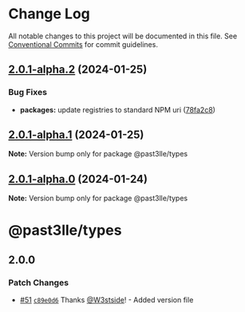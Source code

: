 # Change Log

All notable changes to this project will be documented in this file.
See [Conventional Commits](https://conventionalcommits.org) for commit guidelines.

## [2.0.1-alpha.2](https://github.com/PAST3LLE/schematics-monorepo/compare/@past3lle/types@2.0.1-alpha.1...@past3lle/types@2.0.1-alpha.2) (2024-01-25)


### Bug Fixes

* **packages:** update registries to standard NPM uri ([78fa2c8](https://github.com/PAST3LLE/schematics-monorepo/commit/78fa2c870d2458a22fa0109a2aa29fde94b1cb64))





## [2.0.1-alpha.1](https://github.com/PAST3LLE/schematics-monorepo/compare/@past3lle/types@2.0.1-alpha.0...@past3lle/types@2.0.1-alpha.1) (2024-01-25)

**Note:** Version bump only for package @past3lle/types





## [2.0.1-alpha.0](https://github.com/PAST3LLE/schematics-monorepo/compare/@past3lle/types@2.0.0-alpha.3...@past3lle/types@2.0.1-alpha.0) (2024-01-24)

**Note:** Version bump only for package @past3lle/types





# @past3lle/types

## 2.0.0

### Patch Changes

- [#51](https://github.com/PAST3LLE/monorepo/pull/51) [`c89e0d6`](https://github.com/PAST3LLE/monorepo/commit/c89e0d68f2bcadfd418e04737b5ba1416d714796) Thanks [@W3stside](https://github.com/W3stside)! - Added version file
